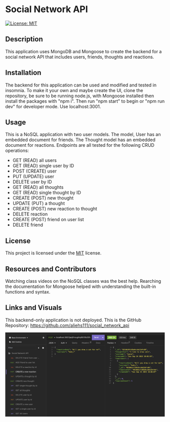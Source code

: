 # Social Network API
[![License: MIT](https://img.shields.io/badge/License-MIT-yellow.svg)](https://opensource.org/licenses/MIT)
## Description
This application uses MongoDB and Mongoose to create the backend for a social network API that includes users, friends, thoughts and reactions. 
## Installation
The backend for this application can be used and modified and tested in insomnia. To make it your own and maybe create the UI, clone the repository, be sure to be running node.js, with Mongoose installed then install the packages with "npm i".  Then run "npm start" to begin or "npm run dev" for developer mode. Use localhost:3001.
## Usage
This is a NoSQL application with two user models.  The model, User has an embedded document for friends.  The Thought model has an embedded document for reactions.  Endpoints are all tested for the following CRUD operations:
* GET (READ) all users
* GET (READ) single user by ID
* POST (CREATE) user
* PUT (UPDATE) user
* DELETE user by ID
* GET (READ) all thoughts
* GET (READ) single thought by ID
* CREATE (POST) new thought
* UPDATE (PUT) a thought
* CREATE (POST) new reaction to thought    
* DELETE reaction
* CREATE (POST) friend on user list
* DELETE friend

## License
This project is licensed under the [MIT](https://opensource.org/licenses/MIT) license.
## Resources and Contributors
Watching class videos on the NoSQL classes was the best help. Rearching the documentation for Mongoose helped with understanding the built-in functions and syntax.

## Links and Visuals
This backend-only application is not deployed.
This is the GitHub Repository: https://github.com/aliehs111/social_network_api

![Alt text](/assets/images/Screenshot%202023-09-24%20at%207.31.27%20PM.png)